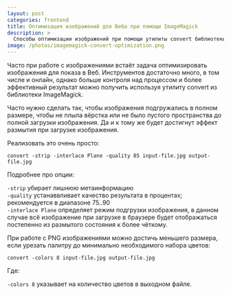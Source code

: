 ```yaml
---
layout: post
categories: frontend
title: Оптимизация изображений для Веба при помощи ImageMagick
description: >
  Способы оптимизации изображений при помощи утилиты convert библиотеки ImageMagick
image: /photos/imagemagick-convert-optimization.png
---
```


Часто при работе с изображениями встаёт задача оптимизировать изображения для показа в Веб. Инструментов достаточно много, в том числе и онлайн, однако больше контроля над процессом и более эффективный результат можно получить используя утилиту convert из библиотеки ImageMagick.

Часто нужно сделать так, чтобы изображения подгружались в полном размере, чтобы не плыла вёрстка или не было пустого пространства до полной загрузки изображения. Да и к тому же будет достигнут эффект размытия при загрузке изображения.

Реализовать это очень просто:

``` shell
convert -strip -interlace Plane -quality 85 input-file.jpg output-file.jpg 
```

Подробнее про опции:

`-strip` убирает лишнюю метаинформацию  
`-quality` устанаввливает качество результата в процентах; рекомендуется в диапазоне 75..90  
`-interlace Plane` определяет режим подгрузки изображения, в данном случае всё изображение при загрузке в браузере будет отображаться постепенно из размытого состояния к более чёткому.

При работе с PNG изображениями можно достичь меньшего размера, если урезать палитру до минимально необходимого набора цветов:

``` shell
convert -colors 8 input-file.jpg output-file.jpg 
```

Где:

`-colors 8` указывает на количество цветов в выходном файле.

